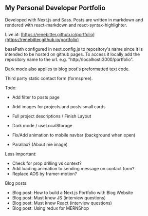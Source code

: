 ## My Personal Developer Portfolio

Developed with Next.js and Sass. Posts are written in markdown and rendered with react-markdown and react-syntax-highlighter.

Live at: [https://renebitter.github.io/portfolio](https://renebitter.github.io/portfolio)

basePath configured in next.config.js to repository's name since it is intended to be hosted on github pages. To access it locally add the repository name to the url. e.g. "http://localhost:3000/portfolio".

Dark mode also applies to blog post's preformatted text code.

Third party static contact form (formspree).

Todo:

- Add filter to posts page
- Add images for projects and posts small cards
- Full project descriptions / Finish Layout

- Dark mode / useLocalStorage
- Fix/Add animation to mobile navbar (background when open)
- Parallax? (About me image)

Less important:

- Check for prop drilling vs context?
- Add loading animation to sending message on contact form?
- Replace AOS by framer-motion?

Blog posts:

- Blog post: How to build a Next.js Portfolio with Blog Website
- Blog post: Must know JS (interview questions)
- Blog post: Must know React (interview questions)
- Blog post: Using redux for MERNShop
